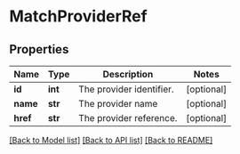 # MatchProviderRef

## Properties
Name | Type | Description | Notes
------------ | ------------- | ------------- | -------------
**id** | **int** | The provider identifier. | [optional] 
**name** | **str** | The provider name | [optional] 
**href** | **str** | The provider reference. | [optional] 

[[Back to Model list]](../README.md#documentation-for-models) [[Back to API list]](../README.md#documentation-for-api-endpoints) [[Back to README]](../README.md)

